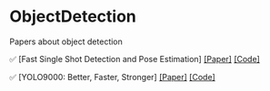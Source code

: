 # ObjectDetection
Papers about object detection

:white_check_mark: [Fast Single Shot Detection and Pose Estimation] [[Paper]](https://arxiv.org/abs/1609.05590)
[[Code]]()

:white_check_mark: [YOLO9000: Better, Faster, Stronger] [[Paper]](https://arxiv.org/abs/1612.08242)
[[Code]](https://github.com/pjreddie/darknet)

